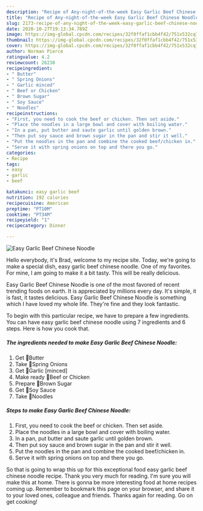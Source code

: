 ```yaml
---
description: "Recipe of Any-night-of-the-week Easy Garlic Beef Chinese Noodle"
title: "Recipe of Any-night-of-the-week Easy Garlic Beef Chinese Noodle"
slug: 2173-recipe-of-any-night-of-the-week-easy-garlic-beef-chinese-noodle
date: 2020-10-27T19:13:34.789Z
image: https://img-global.cpcdn.com/recipes/32f0ffaf1cbb4f42/751x532cq70/easy-garlic-beef-chinese-noodle-recipe-main-photo.jpg
thumbnail: https://img-global.cpcdn.com/recipes/32f0ffaf1cbb4f42/751x532cq70/easy-garlic-beef-chinese-noodle-recipe-main-photo.jpg
cover: https://img-global.cpcdn.com/recipes/32f0ffaf1cbb4f42/751x532cq70/easy-garlic-beef-chinese-noodle-recipe-main-photo.jpg
author: Norman Pierce
ratingvalue: 4.2
reviewcount: 26238
recipeingredient:
- " Butter"
- " Spring Onions"
- " Garlic minced"
- " Beef or Chicken"
- " Brown Sugar"
- " Soy Sauce"
- " Noodles"
recipeinstructions:
- "First, you need to cook the beef or chicken. Then set aside."
- "Place the noodles in a large bowl and cover with boiling water."
- "In a pan, put butter and saute garlic until golden brown."
- "Then put soy sauce and brown sugar in the pan and stir it well."
- "Put the noodles in the pan and combine the cooked beef/chicken in."
- "Serve it with spring onions on top and there you go."
categories:
- Recipe
tags:
- easy
- garlic
- beef

katakunci: easy garlic beef 
nutrition: 192 calories
recipecuisine: American
preptime: "PT10M"
cooktime: "PT34M"
recipeyield: "1"
recipecategory: Dinner

---
```



![Easy Garlic Beef Chinese Noodle](https://img-global.cpcdn.com/recipes/32f0ffaf1cbb4f42/751x532cq70/easy-garlic-beef-chinese-noodle-recipe-main-photo.jpg)

Hello everybody, it's Brad, welcome to my recipe site. Today, we're going to make a special dish, easy garlic beef chinese noodle. One of my favorites. For mine, I am going to make it a bit tasty. This will be really delicious.

Easy Garlic Beef Chinese Noodle is one of the most favored of recent trending foods on earth. It is appreciated by millions every day. It's simple, it is fast, it tastes delicious. Easy Garlic Beef Chinese Noodle is something which I have loved my whole life. They're fine and they look fantastic.




To begin with this particular recipe, we have to prepare a few ingredients. You can have easy garlic beef chinese noodle using 7 ingredients and 6 steps. Here is how you cook that.

<!--inarticleads1-->

##### The ingredients needed to make Easy Garlic Beef Chinese Noodle:

1. Get  💜Butter
1. Take  💜Spring Onions
1. Get  💜Garlic [minced]
1. Make ready  💜Beef or Chicken
1. Prepare  💜Brown Sugar
1. Get  💜Soy Sauce
1. Take  💜Noodles




<!--inarticleads2-->

##### Steps to make Easy Garlic Beef Chinese Noodle:

1. First, you need to cook the beef or chicken. Then set aside.
1. Place the noodles in a large bowl and cover with boiling water.
1. In a pan, put butter and saute garlic until golden brown.
1. Then put soy sauce and brown sugar in the pan and stir it well.
1. Put the noodles in the pan and combine the cooked beef/chicken in.
1. Serve it with spring onions on top and there you go.




So that is going to wrap this up for this exceptional food easy garlic beef chinese noodle recipe. Thank you very much for reading. I'm sure you will make this at home. There is gonna be more interesting food at home recipes coming up. Remember to bookmark this page on your browser, and share it to your loved ones, colleague and friends. Thanks again for reading. Go on get cooking!
